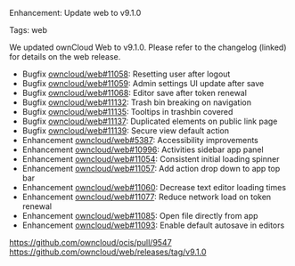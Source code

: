 Enhancement: Update web to v9.1.0

Tags: web

We updated ownCloud Web to v9.1.0. Please refer to the changelog (linked) for details on the web release.

* Bugfix [owncloud/web#11058](https://github.com/owncloud/web/pull/11058): Resetting user after logout
* Bugfix [owncloud/web#11059](https://github.com/owncloud/web/pull/11059): Admin settings UI update after save
* Bugfix [owncloud/web#11068](https://github.com/owncloud/web/pull/11068): Editor save after token renewal
* Bugfix [owncloud/web#11132](https://github.com/owncloud/web/pull/11132): Trash bin breaking on navigation
* Bugfix [owncloud/web#11135](https://github.com/owncloud/web/issues/11135): Tooltips in trashbin covered
* Bugfix [owncloud/web#11137](https://github.com/owncloud/web/pull/11137): Duplicated elements on public link page
* Bugfix [owncloud/web#11139](https://github.com/owncloud/web/pull/11139): Secure view default action
* Enhancement [owncloud/web#5387](https://github.com/owncloud/web/issues/5387): Accessibility improvements
* Enhancement [owncloud/web#10996](https://github.com/owncloud/web/pull/10996): Activities sidebar app panel
* Enhancement [owncloud/web#11054](https://github.com/owncloud/web/pull/11054): Consistent initial loading spinner
* Enhancement [owncloud/web#11057](https://github.com/owncloud/web/pull/11057): Add action drop down to app top bar
* Enhancement [owncloud/web#11060](https://github.com/owncloud/web/pull/11060): Decrease text editor loading times
* Enhancement [owncloud/web#11077](https://github.com/owncloud/web/pull/11077): Reduce network load on token renewal
* Enhancement [owncloud/web#11085](https://github.com/owncloud/web/pull/11085): Open file directly from app
* Enhancement [owncloud/web#11093](https://github.com/owncloud/web/pull/11093): Enable default autosave in editors

https://github.com/owncloud/ocis/pull/9547
https://github.com/owncloud/web/releases/tag/v9.1.0
